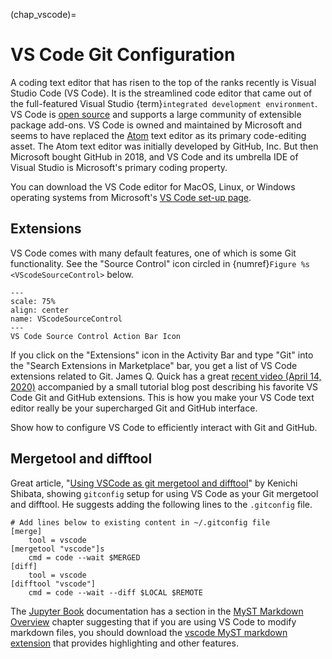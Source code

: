 (chap_vscode)=
# VS Code Git Configuration

A coding text editor that has risen to the top of the ranks recently is Visual Studio Code (VS Code). It is the streamlined code editor that came out of the full-featured Visual Studio {term}`integrated development environment`. VS Code is [open source](https://github.com/Microsoft/vscode) and supports a large community of extensible package add-ons. VS Code is owned and maintained by Microsoft and seems to have replaced the [Atom](https://atom.io/) text editor as its primary code-editing asset. The Atom text editor was initially developed by GitHub, Inc. But then Microsoft bought GitHub in 2018, and VS Code and its umbrella IDE of Visual Studio is Microsoft's primary coding property.

You can download the VS Code editor for MacOS, Linux, or Windows operating systems from Microsoft's [VS Code set-up page](https://code.visualstudio.com/docs/setup/setup-overview).


## Extensions

VS Code comes with many default features, one of which is some Git functionality. See the "Source Control" icon circled in {numref}`Figure %s <VScodeSourceControl>` below.

```{figure} ../../_static/lecture_specific/VScode/VScodeSourceControl.png
---
scale: 75%
align: center
name: VScodeSourceControl
---
VS Code Source Control Action Bar Icon
```

If you click on the "Extensions" icon in the Activity Bar and type "Git" into the "Search Extensions in Marketplace" bar, you get a list of VS Code extensions related to Git. James Q. Quick has a great [recent video (April 14, 2020)](https://www.jamesqquick.com/blog/vscode-git-extensions-2020) accompanied by a small tutorial blog post describing his favorite VS Code Git and GitHub extensions. This is how you make your VS Code text editor really be your supercharged Git and GitHub interface.

Show how to configure VS Code to efficiently interact with Git and GitHub.

## Mergetool and difftool

Great article, "[Using VSCode as git mergetool and difftool](https://medium.com/faun/using-vscode-as-git-mergetool-and-difftool-2e241123abe7)" by Kenichi Shibata, showing `gitconfig` setup for using VS Code as your Git mergetool and difftool. He suggests adding the following lines to the `.gitconfig` file.

```
# Add lines below to existing content in ~/.gitconfig file
[merge]
    tool = vscode
[mergetool "vscode"]s
    cmd = code --wait $MERGED
[diff]
    tool = vscode
[difftool "vscode"]
    cmd = code --wait --diff $LOCAL $REMOTE
```

The [Jupyter Book](https://jupyterbook.org/intro.html) documentation has a section in the [MyST Markdown Overview](https://jupyterbook.org/content/myst.html) chapter suggesting that if you are using VS Code to modify markdown files, you should download the [vscode MyST markdown extension](https://marketplace.visualstudio.com/items?itemName=ExecutableBookProject.myst-highlight) that provides highlighting and other features.
